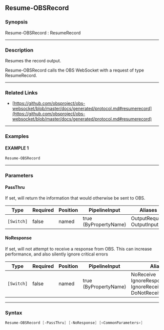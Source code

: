 Resume-OBSRecord
----------------




### Synopsis
Resume-OBSRecord : ResumeRecord



---


### Description

Resumes the record output.


Resume-OBSRecord calls the OBS WebSocket with a request of type ResumeRecord.



---


### Related Links
* [https://github.com/obsproject/obs-websocket/blob/master/docs/generated/protocol.md#resumerecord](https://github.com/obsproject/obs-websocket/blob/master/docs/generated/protocol.md#resumerecord)





---


### Examples
#### EXAMPLE 1
```PowerShell
Resume-OBSRecord
```



---


### Parameters
#### **PassThru**

If set, will return the information that would otherwise be sent to OBS.






|Type      |Required|Position|PipelineInput        |Aliases                      |
|----------|--------|--------|---------------------|-----------------------------|
|`[Switch]`|false   |named   |true (ByPropertyName)|OutputRequest<br/>OutputInput|



#### **NoResponse**

If set, will not attempt to receive a response from OBS.
This can increase performance, and also silently ignore critical errors






|Type      |Required|Position|PipelineInput        |Aliases                                                                |
|----------|--------|--------|---------------------|-----------------------------------------------------------------------|
|`[Switch]`|false   |named   |true (ByPropertyName)|NoReceive<br/>IgnoreResponse<br/>IgnoreReceive<br/>DoNotReceiveResponse|





---


### Syntax
```PowerShell
Resume-OBSRecord [-PassThru] [-NoResponse] [<CommonParameters>]
```
